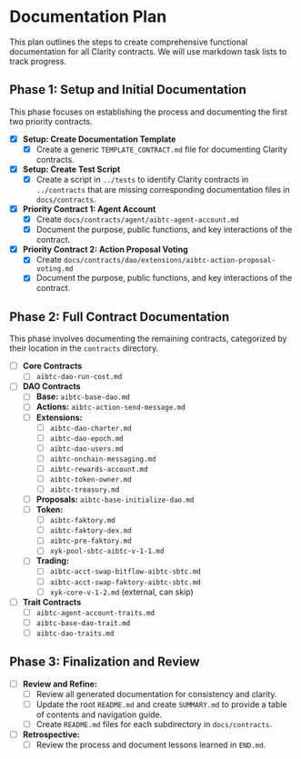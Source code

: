 # Documentation Plan

This plan outlines the steps to create comprehensive functional documentation for all Clarity contracts. We will use markdown task lists to track progress.

## Phase 1: Setup and Initial Documentation

This phase focuses on establishing the process and documenting the first two priority contracts.

- [x] **Setup: Create Documentation Template**
  - [x] Create a generic `TEMPLATE_CONTRACT.md` file for documenting Clarity contracts.
- [x] **Setup: Create Test Script**
  - [x] Create a script in `../tests` to identify Clarity contracts in `../contracts` that are missing corresponding documentation files in `docs/contracts`.
- [x] **Priority Contract 1: Agent Account**
  - [x] Create `docs/contracts/agent/aibtc-agent-account.md`
  - [x] Document the purpose, public functions, and key interactions of the contract.
- [x] **Priority Contract 2: Action Proposal Voting**
  - [x] Create `docs/contracts/dao/extensions/aibtc-action-proposal-voting.md`
  - [x] Document the purpose, public functions, and key interactions of the contract.

## Phase 2: Full Contract Documentation

This phase involves documenting the remaining contracts, categorized by their location in the `contracts` directory.

- [ ] **Core Contracts**
  - [ ] `aibtc-dao-run-cost.md`
- [ ] **DAO Contracts**
  - [ ] **Base:** `aibtc-base-dao.md`
  - [ ] **Actions:** `aibtc-action-send-message.md`
  - [ ] **Extensions:**
    - [ ] `aibtc-dao-charter.md`
    - [ ] `aibtc-dao-epoch.md`
    - [ ] `aibtc-dao-users.md`
    - [ ] `aibtc-onchain-messaging.md`
    - [ ] `aibtc-rewards-account.md`
    - [ ] `aibtc-token-owner.md`
    - [ ] `aibtc-treasury.md`
  - [ ] **Proposals:** `aibtc-base-initialize-dao.md`
  - [ ] **Token:**
    - [ ] `aibtc-faktory.md`
    - [ ] `aibtc-faktory-dex.md`
    - [ ] `aibtc-pre-faktory.md`
    - [ ] `xyk-pool-sbtc-aibtc-v-1-1.md`
  - [ ] **Trading:**
    - [ ] `aibtc-acct-swap-bitflow-aibtc-sbtc.md`
    - [ ] `aibtc-acct-swap-faktory-aibtc-sbtc.md`
    - [ ] `xyk-core-v-1-2.md` (external, can skip)
- [ ] **Trait Contracts**
  - [ ] `aibtc-agent-account-traits.md`
  - [ ] `aibtc-base-dao-trait.md`
  - [ ] `aibtc-dao-traits.md`

## Phase 3: Finalization and Review

- [ ] **Review and Refine:**
  - [ ] Review all generated documentation for consistency and clarity.
  - [ ] Update the root `README.md` and create `SUMMARY.md` to provide a table of contents and navigation guide.
  - [ ] Create `README.md` files for each subdirectory in `docs/contracts`.
- [ ] **Retrospective:**
  - [ ] Review the process and document lessons learned in `END.md`.
